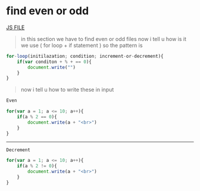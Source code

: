 # find even or odd
[JS FILE](../JS/29-find-even-or-odd-loop.js)
> in this section we have to find even or odd files 
now i tell u how is it 
we use ( for loop + if statement )
so the pattern is 
```javascript
for-loop(initilazation; condition; increment-or-decrement){
    if(var conditon + % + == 0){
        document.write("")
    }
}
```
> now i tell u how to write these in input
```javascript
Even

for(var a = 1; a <= 10; a++){
    if(a % 2 == 0){
        document.write(a + "<br>")
    }
}
```
---
```javascript
Decrement 

for(var a = 1; a <= 10; a++){
    if(a % 2 != 0){
        document.write(a + "<br>")
    }
}
